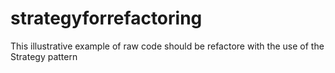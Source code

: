# strategyforrefactoring
This illustrative example of raw code should be refactore with the use of the Strategy pattern
